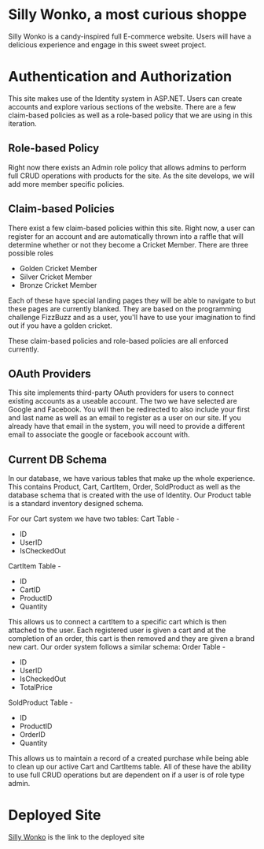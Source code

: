 # Silly Wonko, a most curious shoppe
Silly Wonko is a candy-inspired full E-commerce website. Users will have a delicious experience and engage in this sweet sweet project. 

# Authentication and Authorization
This site makes use of the Identity system in ASP.NET. Users can create accounts and explore various sections of the website. There are a few
claim-based policies as well as a role-based policy that we are using in this iteration. 

## Role-based Policy
Right now there exists an Admin role policy that allows admins to perform full CRUD operations with products for the site. As the site develops,
we will add more member specific policies.

## Claim-based Policies
There exist a few claim-based policies within this site. Right now, a user can register for an account and are automatically thrown into a raffle
that will determine whether or not they become a Cricket Member. There are three possible roles
* Golden Cricket Member
* Silver Cricket Member
* Bronze Cricket Member

Each of these have special landing pages they will be able to navigate to but these pages are currently blanked. They are based on the programming
challenge FizzBuzz and as a user, you'll have to use your imagination to find out if you have a golden cricket.

These claim-based policies and role-based policies are all enforced currently.

## OAuth Providers
This site implements third-party OAuth providers for users to connect existing accounts as a useable account. The two we have selected are Google and
Facebook. You will then be redirected to also include your first and last name as well as an email to register as a user on our site. If you already
have that email in the system, you will need to provide a different email to associate the google or facebook account with.

## Current DB Schema
In our database, we have various tables that make up the whole experience. This contains Product, Cart, CartItem, Order, SoldProduct as well as the
database schema that is created with the use of Identity. Our Product table is a standard inventory designed schema.

For our Cart system we have two tables:
Cart Table -
* ID
* UserID
* IsCheckedOut

CartItem Table -
* ID
* CartID
* ProductID
* Quantity

This allows us to connect a cartItem to a specific cart which is then attached to the user. Each registered user is given a cart and at the completion
of an order, this cart is then removed and they are given a brand new cart. Our order system follows a similar schema:
Order Table - 
* ID
* UserID
* IsCheckedOut
* TotalPrice

SoldProduct Table -
* ID
* ProductID
* OrderID
* Quantity

This allows us to maintain a record of a created purchase while being able to clean up our active Cart and CartItems table. All of these have the
ability to use full CRUD operations but are dependent on if a user is of role type admin.

# Deployed Site
[Silly Wonko](http://sillywonko.azurewebsites.net/) is the link to the deployed site
